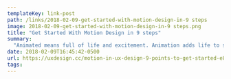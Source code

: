 ```yaml
---
templateKey: link-post
path: /links/2018-02-09-get-started-with-motion-design-in-9 steps
image: 2018-02-09-get-started-with-motion-design-in-9 steps.png
title: "Get Started With Motion Design in 9 steps"
summary:
  "Animated means full of life and excitement. Animation adds life to static things. When it comes to software, it’s not just for delight but for solving problems."
date: 2018-02-09T16:45:42-0500
url: https://uxdesign.cc/motion-in-ux-design-9-points-to-get-started-e891974dc7ee
tags:
---
```

